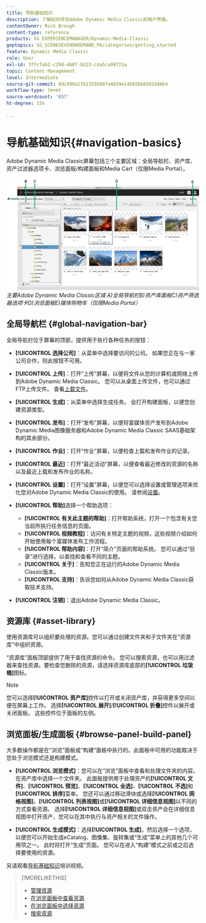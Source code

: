 ```yaml
---
title: 导航基础知识
description: 了解如何导览Adobe Dynamic Media Classic的用户界面。
contentOwner: Rick Brough
content-type: reference
products: SG_EXPERIENCEMANAGER/Dynamic-Media-Classic
geptopics: SG_SCENESEVENONDEMAND_PK/categories/getting_started
feature: Dynamic Media Classic
role: User
exl-id: 3ffcfab2-c29d-4b0f-b223-c4a5ca99f21a
topic: Content Management
level: Intermediate
source-git-commit: 8dc990a1fb1355b00fa4839e14b92bb6562d40b4
workflow-type: tm+mt
source-wordcount: '657'
ht-degree: 15%

---
```


# 导航基础知识{#navigation-basics}

Adobe Dynamic Media Classic屏幕包括三个主要区域：全局导航栏、资产库、资产过滤器选项卡、浏览面板/构建面板和Media Cart（仅限Media Portal）。

![导航基础知识](/help/using/assets/gs_navigation_basics_popup_popup.png)
*主要Adobe Dynamic Media Classic区域*
*A)全局导航栏B)资产库面板C)资产筛选器选项卡D)浏览面板E)媒体购物车（仅限Media Portal）*

## 全局导航栏 {#global-navigation-bar}

全局导航栏位于屏幕的顶部，提供用于执行各种任务的按钮：

* **[!UICONTROL 选择公司]**：从菜单中选择要访问的公司。 如果您正在与一家公司合作，则此按钮不可用。

* **[!UICONTROL 上传]**：打开“上传”屏幕，以便将文件从您的计算机或网络上传到Adobe Dynamic Media Classic。 您可以从桌面上传文件，也可以通过FTP上传文件。 查看[上载文件](/help/using/uploading-files.md)。

* **[!UICONTROL 生成]**：从菜单中选择生成任务。 会打开构建面板，以便您创建资源类型。

* **[!UICONTROL 发布]**：打开“发布”屏幕，以便将富媒体资产发布到Adobe Dynamic Media图像服务器和Adobe Dynamic Media Classic SAAS基础架构的其余部分。

* **[!UICONTROL 作业]**：打开“作业”屏幕，以便检查上载和发布作业的记录。

* **[!UICONTROL 最近]**：打开“最近活动”屏幕，以便查看最近修改的资源的名称以及最近上载和发布作业的名称。

* **[!UICONTROL 设置]**：打开“设置”屏幕，以便您可以选择设置或管理选项来优化您对Adobe Dynamic Media Classic的使用。 请参阅[设置](/help/using/setup-basics.md)。

* **[!UICONTROL 帮助]**&#x200B;选择一个帮助选项：

   * **[!UICONTROL 有关此主题的帮助]**：打开帮助系统，打开一个包含有关您当前所执行任务信息的页面。
   * **[!UICONTROL 视频教程]**：访问有关特定主题的视频，这些视频介绍如何开始使用每个富媒体发布工作流程。
   * **[!UICONTROL 帮助内容]**：打开“简介”页面的帮助系统。 您可以通过“目录”进行选择，以查找和查看不同的主题。
   * **[!UICONTROL 关于]**：告知您正在运行的Adobe Dynamic Media Classic版本。
   * **[!UICONTROL 支持]**：告诉您如何从Adobe Dynamic Media Classic获取技术支持。

* **[!UICONTROL 注销]**：退出Adobe Dynamic Media Classic。

## 资源库 {#asset-library}

使用资源库可以组织要处理的资源。您可以通过创建文件夹和子文件夹在“资源库”中组织资源。

“资源库”面板顶部提供了用于查找资源的命令。 您可以搜索资源，也可以用过滤器来查找资源。要检查您删除的资源，请选择资源库底部的&#x200B;**[!UICONTROL 垃圾桶]**&#x200B;图标。

>[!NOTE]
>
>您可以选择&#x200B;**[!UICONTROL 资产库]**&#x200B;控件以打开或关闭资产库，并获得更多空间以便在屏幕上工作。 选择&#x200B;**[!UICONTROL 展开]**/**[!UICONTROL 折叠]**&#x200B;控件以展开或关闭面板。 这些控件位于面板的左侧。

## 浏览面板/生成面板 {#browse-panel-build-panel}

大多数操作都是在“浏览”面板或“构建”面板中执行的。此面板中可用的功能取决于您处于浏览模式还是构建模式。

* **[!UICONTROL 浏览模式]**：您可以在“浏览”面板中查看和处理文件夹的内容。 在资产库中选择一个文件夹。 此面板提供用于处理资产的&#x200B;**[!UICONTROL 文件]**、**[!UICONTROL 预览]**、**[!UICONTROL 全选]**、**[!UICONTROL 不选]**&#x200B;和&#x200B;**[!UICONTROL 排序]**&#x200B;菜单。 您还可以通过移动滑块或选择&#x200B;**[!UICONTROL 网格视图]**、**[!UICONTROL 列表视图]**&#x200B;或&#x200B;**[!UICONTROL 详细信息视图]**&#x200B;以不同的方式查看资源。 选择&#x200B;**[!UICONTROL 详细信息视图]**&#x200B;或双击资产会在详细信息视图中打开资产，您可以在其中执行与资产相关的文件操作。

* **[!UICONTROL 生成模式]**：选择&#x200B;**[!UICONTROL 生成]**，然后选择一个选项，以便您可以开始生成eCatalog、图像集、旋转集或“生成”菜单上的其他几个可用项之一。 此时将打开“生成”页面。 您可以在进入“构建”模式之前或之后选择要使用的资源。

另请观看[导航基础知识](https://s7d5.scene7.com/s7viewers/html5/VideoViewer.html?videoserverurl=https://s7d5.scene7.com/is/content/&emailurl=https://s7d5.scene7.com/s7/emailFriend&serverUrl=https://s7d5.scene7.com/is/image/&config=Scene7SharedAssets/Universal_HTML5_Video&contenturl=https://s7d5.scene7.com/skins/&asset=S7tutorials/571_Navigation%20Basics_converted%20renamed_Getting%20Started-AVS)培训视频。

>[!MORELIKETHIS]
>
>* [管理资源](about-managing-assets.md)
>* [在浏览面板中查看资源](viewing-assets-browse-panel.md#viewing_assets_in_the_browse_panel)
>* [在浏览面板中选择资源](selecting-assets-browse-panel.md#selecting_assets_in_the_browse_panel)
>* [搜索资源](searching-assets.md#searching_assets)
